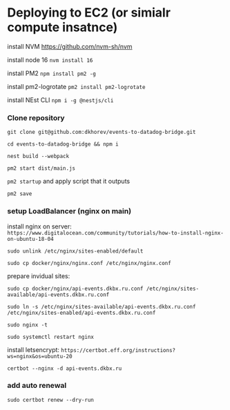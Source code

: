# Deploying to EC2 (or simialr compute insatnce)

install NVM https://github.com/nvm-sh/nvm

install node 16 `nvm install 16`

install PM2 `npm install pm2 -g`

install pm2-logrotate `pm2 install pm2-logrotate`

install NEst CLI `npm i -g @nestjs/cli`

### Clone repository

`git clone git@github.com:dkhorev/events-to-datadog-bridge.git`

`cd events-to-datadog-bridge && npm i`

`nest build --webpack`

`pm2 start dist/main.js`

`pm2 startup` and apply script that it outputs

`pm2 save`

### setup LoadBalancer (nginx on main)

install nginx on server:
`https://www.digitalocean.com/community/tutorials/how-to-install-nginx-on-ubuntu-18-04`

`sudo unlink /etc/nginx/sites-enabled/default`

`sudo cp docker/nginx/nginx.conf /etc/nginx/nginx.conf`

prepare invidual sites:

`sudo cp docker/nginx/api-events.dkbx.ru.conf /etc/nginx/sites-available/api-events.dkbx.ru.conf`

`sudo ln -s /etc/nginx/sites-available/api-events.dkbx.ru.conf /etc/nginx/sites-enabled/api-events.dkbx.ru.conf`

`sudo nginx -t`

`sudo systemctl restart nginx`

install letsencrypt:
`https://certbot.eff.org/instructions?ws=nginx&os=ubuntu-20`

`certbot --nginx -d api-events.dkbx.ru`

### add auto renewal

`sudo certbot renew --dry-run`


